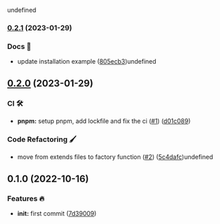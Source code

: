 undefined

### [0.2.1](https://github.com/100terres/easelint/compare/v0.2.0...v0.2.1) (2023-01-29)


### Docs 📃

* update installation example ([805ecb3](https://github.com/100terres/easelint/commit/805ecb3c758ad03b6886d41cef94c0ec49d52ed1))undefined

## [0.2.0](https://github.com/100terres/easelint/compare/v0.1.0...v0.2.0) (2023-01-29)


### CI 🛠

* **pnpm:** setup pnpm, add lockfile and fix the ci ([#1](https://github.com/100terres/easelint/issues/1)) ([d01c089](https://github.com/100terres/easelint/commit/d01c0894b85b11d10d8fe6c0b7514f41b91c4b10))


### Code Refactoring 🖌

* move from extends files to factory function ([#2](https://github.com/100terres/easelint/issues/2)) ([5c4dafc](https://github.com/100terres/easelint/commit/5c4dafc33acb4af7cff8ce22e74b08dfb7f5a6ba))undefined

## 0.1.0 (2022-10-16)


### Features 🔥

* **init:** first commit ([7d39009](https://github.com/100terres/easelint/commit/7d3900992c4d718bc77a672aa5704ccc81b9dd15))